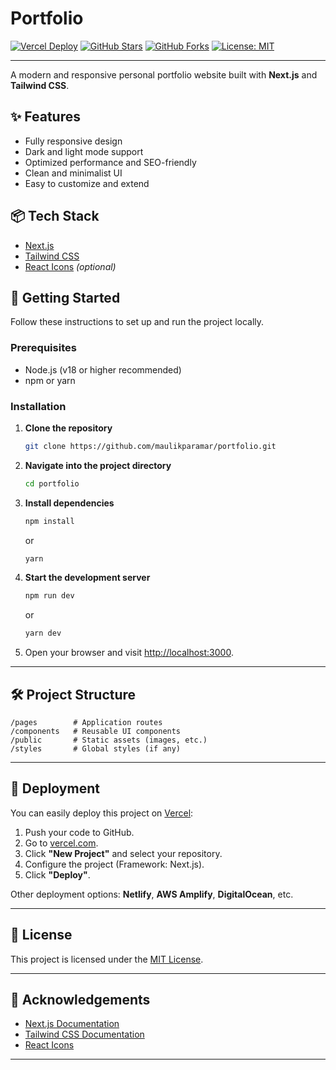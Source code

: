 
# Portfolio

[![Vercel Deploy](https://vercel.com/button)](https://vercel.com/new/import?s=https://github.com/maulikparamar/portfolio)
[![GitHub Stars](https://img.shields.io/github/stars/maulikparamar/portfolio?style=social)](https://github.com/maulikparamar/portfolio/stargazers)
[![GitHub Forks](https://img.shields.io/github/forks/maulikparamar/portfolio?style=social)](https://github.com/maulikparamar/portfolio/network/members)
[![License: MIT](https://img.shields.io/badge/License-MIT-yellow.svg)](LICENSE)

---

A modern and responsive personal portfolio website built with **Next.js** and **Tailwind CSS**.

## ✨ Features
- Fully responsive design
- Dark and light mode support
- Optimized performance and SEO-friendly
- Clean and minimalist UI
- Easy to customize and extend

## 📦 Tech Stack
- [Next.js](https://nextjs.org/)
- [Tailwind CSS](https://tailwindcss.com/)
- [React Icons](https://react-icons.github.io/react-icons/) *(optional)*

## 🚀 Getting Started

Follow these instructions to set up and run the project locally.

### Prerequisites
- Node.js (v18 or higher recommended)
- npm or yarn

### Installation

1. **Clone the repository**
   ```bash
   git clone https://github.com/maulikparamar/portfolio.git
   ```

2. **Navigate into the project directory**
   ```bash
   cd portfolio
   ```

3. **Install dependencies**
   ```bash
   npm install
   ```
   or
   ```bash
   yarn
   ```

4. **Start the development server**
   ```bash
   npm run dev
   ```
   or
   ```bash
   yarn dev
   ```

5. Open your browser and visit [http://localhost:3000](http://localhost:3000).

---

## 🛠️ Project Structure
```plaintext
/pages        # Application routes
/components   # Reusable UI components
/public       # Static assets (images, etc.)
/styles       # Global styles (if any)
```

---

## 🚀 Deployment

You can easily deploy this project on [Vercel](https://vercel.com/):

1. Push your code to GitHub.
2. Go to [vercel.com](https://vercel.com/).
3. Click **"New Project"** and select your repository.
4. Configure the project (Framework: Next.js).
5. Click **"Deploy"**.

Other deployment options: **Netlify**, **AWS Amplify**, **DigitalOcean**, etc.

---

## 📄 License

This project is licensed under the [MIT License](LICENSE).

---

## 🙌 Acknowledgements
- [Next.js Documentation](https://nextjs.org/docs)
- [Tailwind CSS Documentation](https://tailwindcss.com/docs)
- [React Icons](https://react-icons.github.io/react-icons/)

---
